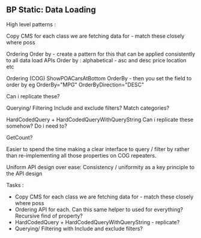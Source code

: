 ## BP Static: Data Loading

High level patterns : 

Copy CMS for each class we are fetching data for - match these closely where poss

Ordering 
Order by - create a pattern for this that can be applied consistently to all data load APIs
Order by : 
alphabetical - asc and desc
price
location
etc

Ordering (COG)
ShowPOACarsAtBottom
OrderBy - then you set the field to order by eg 
OrderBy="MPG"
OrderByDirection="DESC"

Can i replicate these?


Querying/ Filtering
Include and exclude filters?
Match categories? 

HardCodedQuery +  HardCodedQueryWithQueryString
Can i replicate these somehow? Do i need to? 

GetCount?

Easier to spend the time making a clear interface to query / filter by rather than re-implementing all those properties on COG repeaters. 

Uniform API design over ease: 
Consistency / uniformity as a key principle to the API design


Tasks : 
- Copy CMS for each class we are fetching data for - match these closely where poss
- Ordering API for each. Can this same helper to used for everything? Recursive find of property?
- HardCodedQuery +  HardCodedQueryWithQueryString - replicate?
- Querying/ Filtering with Include and exclude filters?

